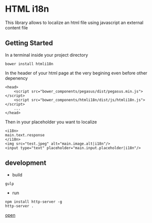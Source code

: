 HTML i18n
=========

This library allows to localize an html file using javascript an external content file

Getting Started
---------------

In a terminal inside your project directory

```
bower install htmli18n
```

In the header of your html page at the very begining even before other depenency

```
<head>
	<script src="bower_components/pegasus/dist/pegasus.min.js"></script>
	<script src="bower_components/htmli18n/dist/js/htmli18n.js"></script>
	...
</head>
```

Then in your placeholder you want to localize

```
<i18n>
main.text.response
</i18n>
<img src="test.jpeg" alt="main.image.alt|i18n"/>
<input type="text" placeholder="main.input.placeholder|i18n"/>

```

development
-----------

* build

```
gulp
```

* run

```
npm install http-server -g
http-server .
```

[open](http://127.0.0.1:8080)